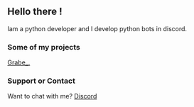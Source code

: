## Hello there !

Iam a python developer and I develop python bots in discord.


### Some of my projects

[Grabe_.](https://top.gg/bot/Grabe_.)

### Support or Contact

Want to chat with me?
[Discord](https://discord.com/users/742612257275641876)
